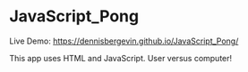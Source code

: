 # JavaScript_Pong

Live Demo: https://dennisbergevin.github.io/JavaScript_Pong/

This app uses HTML and JavaScript. User versus computer!
